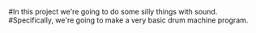 #In this project we're going to do some silly things with sound. 
#Specifically, we're going to make a very basic drum machine program.